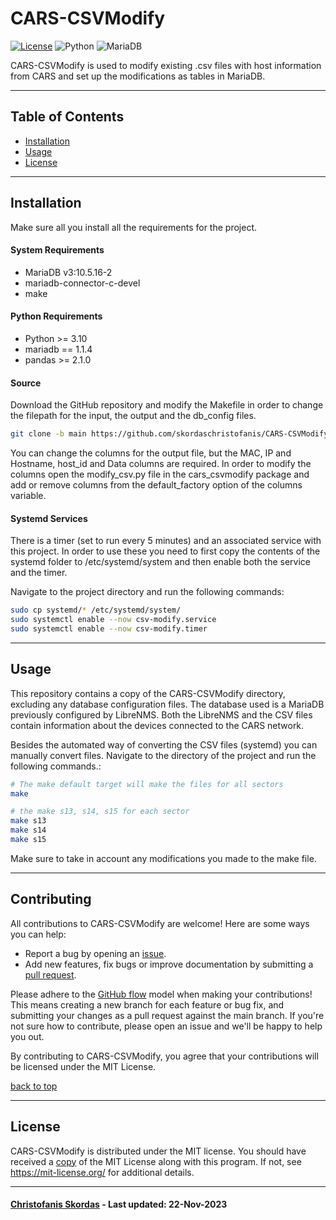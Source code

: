 # CARS-CSVModify

[![License](https://img.shields.io/badge/license-MIT-orange.svg)](LICENSE) ![Python](https://img.shields.io/badge/python-v3.11-blue.svg?logo=python) ![MariaDB](https://img.shields.io/badge/MariaDB-v3:10.5.16--2-brown.svg?logo=mariadb)

CARS-CSVModify is used to modify existing .csv files with host information from CARS and set up the modifications as tables in MariaDB.

------------
## Table of Contents

- [Installation](#installation)
- [Usage](#usage)
- [License](#license)

------------
## Installation

Make sure all you install all the requirements for the project.

#### System Requirements

- MariaDB v3:10.5.16-2
- mariadb-connector-c-devel
- make

#### Python Requirements

- Python >= 3.10
- mariadb == 1.1.4
- pandas >= 2.1.0

#### Source

Download the GitHub repository and modify the Makefile in order to change the filepath for the input, the output and the db_config files.

```bash
git clone -b main https://github.com/skordaschristofanis/CARS-CSVModify.git
```

You can change the columns for the output file, but the MAC, IP and Hostname, host_id and Data columns are required. In order to modify the columns open the modify_csv.py file in the cars_csvmodify package and add or remove columns from the default_factory option of the columns variable.

#### Systemd Services

There is a timer (set to run every 5 minutes) and an associated service with this project. In order to use these you need to first copy the contents of the systemd folder to /etc/systemd/system and then enable both the service and the timer. 

Navigate to the project directory and run the following commands:

```bash
sudo cp systemd/* /etc/systemd/system/
sudo systemctl enable --now csv-modify.service
sudo systemctl enable --now csv-modify.timer
```

------------
## Usage

This repository contains a copy of the CARS-CSVModify directory, excluding any database configuration files. The database used is a MariaDB previously configured by LibreNMS. Both the LibreNMS and the CSV files contain information about the devices connected to the CARS network.

Besides the automated way of converting the CSV files (systemd) you can manually convert files. Navigate to the directory of the project and run the following commands.:

```bash
# The make default target will make the files for all sectors
make

# the make s13, s14, s15 for each sector
make s13
make s14
make s15
```

Make sure to take in account any modifications you made to the make file.

------------
## Contributing

All contributions to CARS-CSVModify are welcome! Here are some ways you can help:
- Report a bug by opening an [issue](https://github.com/skordaschristofanis/CARS-CSVModify/issues).
- Add new features, fix bugs or improve documentation by submitting a [pull request](https://github.com/skordaschristofanis/CARS-CSVModify/pulls).

Please adhere to the [GitHub flow](https://docs.github.com/en/get-started/quickstart/github-flow) model when making your contributions! This means creating a new branch for each feature or bug fix, and submitting your changes as a pull request against the main branch. If you're not sure how to contribute, please open an issue and we'll be happy to help you out.

By contributing to CARS-CSVModify, you agree that your contributions will be licensed under the MIT License.

[back to top](#table-of-contents)

------------
## License

CARS-CSVModify is distributed under the MIT license. You should have received a [copy](LICENSE) of the MIT License along with this program. If not, see https://mit-license.org/ for additional details.

------------
#### [Christofanis Skordas](mailto:skordasc@uchicago.edu) - Last updated: 22-Nov-2023